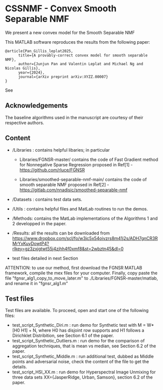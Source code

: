 # CSSNMF - Convex Smooth Separable NMF
We present a new convex model for the Smooth Separable NMF

This MATLAB software reproduces the results from the following paper:

```
@article{Pan_Gillis_leplat2025,
      title={A provably-correct convex model for smooth separable NMF}, 
      author={Junjun Pan and Valentin Leplat and Michael Ng and Nicolas Gillis},
      year={2024},
      journal={arXiv preprint arXiv:XYZZ.00007} 
}
```
See <INSERT ADDRESS> 

## Acknowledgements

The baseline algorithms used in the manuscript are courtesy of their respective authors.


## Content
 
 - /Libraries : contains helpful libaries; in particular
   - Libraries/FGNSR-master/ contains the code of Fast Gradient method for Nonnegative Sparse Regression proposed in Ref[1] - https://github.com/rluce/FGNSR

   - Libraries/smoothed-separable-nmf-main/ contains the code of smooth separable NMF proposed in Ref[2] -  https://gitlab.com/nnadisic/smoothed-separable-nmf
 
 - /Datasets : contains test data sets.

 - /Utils : contains helpful files and MatLab routines to run the demos.
   
 - /Methods: contains the MatLab implementations of the Algorithms 1 and 2 developped in the paper.
 - /Results: all the results can be downloaded from https://www.dropbox.com/scl/fo/w3jc5x54oivzrs8m41j2s/ADH7gnCR3RMrYxKuyDowtP4?rlkey=gz3zxjgtwt55j4zjhh4f0xmf8&st=2wbztn45&dl=0 

 - test files detailed in next Section

ATTENTION: to use our method, first download the FGNSR MATLAB framework, compile the mex files for your computer. Finally, copy paste the file "fgnsr_alg1_copy_to_move_later.m" to ./Libraries/FGNSR-master/matlab, and rename it in "fgnsr_alg1.m"
   
## Test files
 
 Test files are available. To proceed, open and start one of the following files:
 
- test_script_Synthetic_Diri.m : run demo for Synthetic test with M = W*[H0 H1] + N, where H0 has disjoint row supports and H1 follows a Dirichklet Distribition, see Section 6.1 of the paper. 
- test_script_Synthetic_Outliers.m : run demo for the comparison of aggregation techniques, that is mean vs median, see Section 6.2 of the paper. 
- test_script_Synthetic_Middle.m : run additional test, dubbed as Middle points and adversarial noise, check the content of the file to get the details.
- test_script_HSI_XX.m : run demo for Hyperspectral Image Unmixing for three data sets XX={JasperRidge, Urban, Samson}, section 6.2 of the paper.
